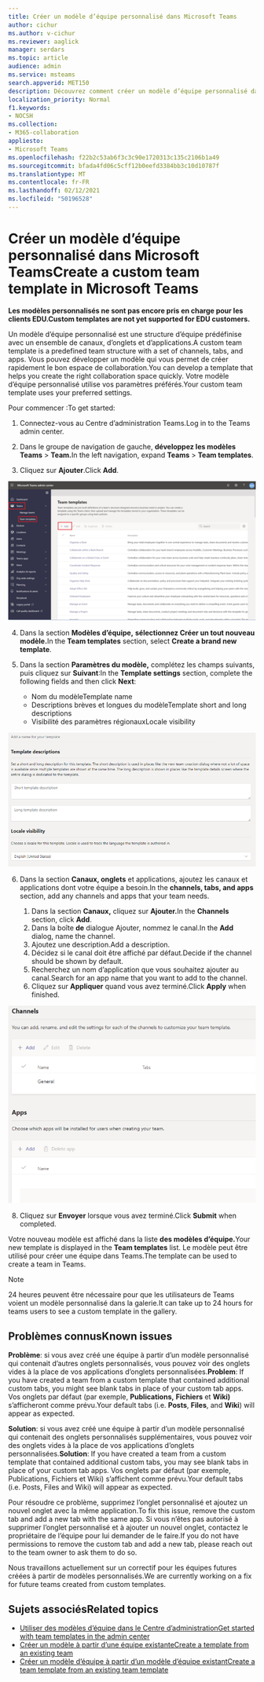 ```yaml
---
title: Créer un modèle d’équipe personnalisé dans Microsoft Teams
author: cichur
ms.author: v-cichur
ms.reviewer: aaglick
manager: serdars
ms.topic: article
audience: admin
ms.service: msteams
search.appverid: MET150
description: Découvrez comment créer un modèle d’équipe personnalisé dans Microsoft Teams.
localization_priority: Normal
f1.keywords:
- NOCSH
ms.collection:
- M365-collaboration
appliesto:
- Microsoft Teams
ms.openlocfilehash: f22b2c53ab6f3c3c90e1720313c135c2106b1a49
ms.sourcegitcommit: bfada4fd06c5cff12b0eefd3384bb3c10d10787f
ms.translationtype: MT
ms.contentlocale: fr-FR
ms.lasthandoff: 02/12/2021
ms.locfileid: "50196528"
---
```

# <a name="create-a-custom-team-template-in-microsoft-teams"></a><span data-ttu-id="d0975-103">Créer un modèle d’équipe personnalisé dans Microsoft Teams</span><span class="sxs-lookup"><span data-stu-id="d0975-103">Create a custom team template in Microsoft Teams</span></span>

<span data-ttu-id="d0975-104">**Les modèles personnalisés ne sont pas encore pris en charge pour les clients EDU.**</span><span class="sxs-lookup"><span data-stu-id="d0975-104">**Custom templates are not yet supported for EDU customers.**</span></span>

<span data-ttu-id="d0975-105">Un modèle d’équipe personnalisé est une structure d’équipe prédéfinise avec un ensemble de canaux, d’onglets et d’applications.</span><span class="sxs-lookup"><span data-stu-id="d0975-105">A custom team template is a predefined team structure with a set of channels, tabs, and apps.</span></span> <span data-ttu-id="d0975-106">Vous pouvez développer un modèle qui vous permet de créer rapidement le bon espace de collaboration.</span><span class="sxs-lookup"><span data-stu-id="d0975-106">You can develop a template that helps you create the right collaboration space quickly.</span></span> <span data-ttu-id="d0975-107">Votre modèle d’équipe personnalisé utilise vos paramètres préférés.</span><span class="sxs-lookup"><span data-stu-id="d0975-107">Your custom team template uses your preferred settings.</span></span>  

<span data-ttu-id="d0975-108">Pour commencer :</span><span class="sxs-lookup"><span data-stu-id="d0975-108">To get started:</span></span>

1. <span data-ttu-id="d0975-109">Connectez-vous au Centre d’administration Teams.</span><span class="sxs-lookup"><span data-stu-id="d0975-109">Log in to the Teams admin center.</span></span>

2. <span data-ttu-id="d0975-110">Dans le groupe de navigation de gauche, **développez les modèles Teams**  >  **Team.**</span><span class="sxs-lookup"><span data-stu-id="d0975-110">In the left navigation, expand **Teams** > **Team templates**.</span></span>

3. <span data-ttu-id="d0975-111">Cliquez sur **Ajouter**.</span><span class="sxs-lookup"><span data-stu-id="d0975-111">Click **Add**.</span></span>

![Image de la boîte de dialogue Modèles d’équipe avec L’ajout mis en évidence.](media/team-templates-new.png)

4. <span data-ttu-id="d0975-113">Dans la section **Modèles d’équipe,** **sélectionnez Créer un tout nouveau modèle.**</span><span class="sxs-lookup"><span data-stu-id="d0975-113">In the **Team templates** section, select **Create a brand new template**.</span></span>

5. <span data-ttu-id="d0975-114">Dans la section **Paramètres du modèle,** complétez les champs suivants, puis cliquez sur **Suivant**:</span><span class="sxs-lookup"><span data-stu-id="d0975-114">In the **Template settings** section, complete the following fields and then click **Next**:</span></span>
    - <span data-ttu-id="d0975-115">Nom du modèle</span><span class="sxs-lookup"><span data-stu-id="d0975-115">Template name</span></span>
    - <span data-ttu-id="d0975-116">Descriptions brèves et longues du modèle</span><span class="sxs-lookup"><span data-stu-id="d0975-116">Template short and long descriptions</span></span>
    - <span data-ttu-id="d0975-117">Visibilité des paramètres régionaux</span><span class="sxs-lookup"><span data-stu-id="d0975-117">Locale visibility</span></span>  

![Image de la boîte de dialogue de noms des paramètres des modèles d’équipe.](media/template-add-a-name.png)

6. <span data-ttu-id="d0975-119">Dans la section **Canaux, onglets** et applications, ajoutez les canaux et applications dont votre équipe a besoin.</span><span class="sxs-lookup"><span data-stu-id="d0975-119">In the **channels, tabs, and apps** section, add any channels and apps that your team needs.</span></span>

    1. <span data-ttu-id="d0975-120">Dans la section **Canaux,** cliquez sur **Ajouter.**</span><span class="sxs-lookup"><span data-stu-id="d0975-120">In the **Channels** section, click **Add**.</span></span>
    2. <span data-ttu-id="d0975-121">Dans la boîte **de** dialogue Ajouter, nommez le canal.</span><span class="sxs-lookup"><span data-stu-id="d0975-121">In the **Add** dialog, name the channel.</span></span>
    3. <span data-ttu-id="d0975-122">Ajoutez une description.</span><span class="sxs-lookup"><span data-stu-id="d0975-122">Add a description.</span></span>
    4. <span data-ttu-id="d0975-123">Décidez si le canal doit être affiché par défaut.</span><span class="sxs-lookup"><span data-stu-id="d0975-123">Decide if the channel should be shown by default.</span></span>
    5. <span data-ttu-id="d0975-124">Recherchez un nom d’application que vous souhaitez ajouter au canal.</span><span class="sxs-lookup"><span data-stu-id="d0975-124">Search for an app name that you want to add to the channel.</span></span>
    6. <span data-ttu-id="d0975-125">Cliquez sur **Appliquer** quand vous avez terminé.</span><span class="sxs-lookup"><span data-stu-id="d0975-125">Click **Apply** when finished.</span></span>

![Image de l’écran des modèles d’équipe de canaux, d’onglets et d’applications.](media/template-channels-tabs-apps.png)

8. <span data-ttu-id="d0975-127">Cliquez sur **Envoyer** lorsque vous avez terminé.</span><span class="sxs-lookup"><span data-stu-id="d0975-127">Click **Submit** when completed.</span></span>

<span data-ttu-id="d0975-128">Votre nouveau modèle est affiché dans la liste **des modèles d’équipe.**</span><span class="sxs-lookup"><span data-stu-id="d0975-128">Your new template is displayed in the **Team templates** list.</span></span> <span data-ttu-id="d0975-129">Le modèle peut être utilisé pour créer une équipe dans Teams.</span><span class="sxs-lookup"><span data-stu-id="d0975-129">The template can be used to create a team in Teams.</span></span>

> [!Note]
> <span data-ttu-id="d0975-130">24 heures peuvent être nécessaire pour que les utilisateurs de Teams voient un modèle personnalisé dans la galerie.</span><span class="sxs-lookup"><span data-stu-id="d0975-130">It can take up to 24 hours for teams users to see a custom template in the gallery.</span></span>

## <a name="known-issues"></a><span data-ttu-id="d0975-131">Problèmes connus</span><span class="sxs-lookup"><span data-stu-id="d0975-131">Known issues</span></span> 

<span data-ttu-id="d0975-132">**Problème**: si vous avez créé une équipe à partir d’un modèle personnalisé qui contenait d’autres onglets personnalisés, vous pouvez voir des onglets vides à la place de vos applications d’onglets personnalisées.</span><span class="sxs-lookup"><span data-stu-id="d0975-132">**Problem**: If you have created a team from a custom template that contained additional custom tabs, you might see blank tabs in place of your custom tab apps.</span></span> <span data-ttu-id="d0975-133">Vos onglets par défaut (par exemple, **Publications,** **Fichiers** et **Wiki)** s’afficheront comme prévu.</span><span class="sxs-lookup"><span data-stu-id="d0975-133">Your default tabs (i.e. **Posts**, **Files**, and **Wiki**) will appear as expected.</span></span>

<span data-ttu-id="d0975-134">**Solution**: si vous avez créé une équipe à partir d’un modèle personnalisé qui contenait des onglets personnalisés supplémentaires, vous pouvez voir des onglets vides à la place de vos applications d’onglets personnalisées.</span><span class="sxs-lookup"><span data-stu-id="d0975-134">**Solution**: If you have created a team from a custom template that contained additional custom tabs, you may see blank tabs in place of your custom tab apps.</span></span> <span data-ttu-id="d0975-135">Vos onglets par défaut (par exemple, Publications, Fichiers et Wiki) s’affichent comme prévu.</span><span class="sxs-lookup"><span data-stu-id="d0975-135">Your default tabs (i.e. Posts, Files and Wiki) will appear as expected.</span></span>

<span data-ttu-id="d0975-136">Pour résoudre ce problème, supprimez l’onglet personnalisé et ajoutez un nouvel onglet avec la même application.</span><span class="sxs-lookup"><span data-stu-id="d0975-136">To fix this issue, remove the custom tab and add a new tab with the same app.</span></span> <span data-ttu-id="d0975-137">Si vous n’êtes pas autorisé à supprimer l’onglet personnalisé et à ajouter un nouvel onglet, contactez le propriétaire de l’équipe pour lui demander de le faire.</span><span class="sxs-lookup"><span data-stu-id="d0975-137">If you do not have permissions to remove the custom tab and add a new tab, please reach out to the team owner to ask them to do so.</span></span>

<span data-ttu-id="d0975-138">Nous travaillons actuellement sur un correctif pour les équipes futures créées à partir de modèles personnalisés.</span><span class="sxs-lookup"><span data-stu-id="d0975-138">We are currently working on a fix for future teams created from custom templates.</span></span>

## <a name="related-topics"></a><span data-ttu-id="d0975-139">Sujets associés</span><span class="sxs-lookup"><span data-stu-id="d0975-139">Related topics</span></span>

- [<span data-ttu-id="d0975-140">Utiliser des modèles d’équipe dans le Centre d’administration</span><span class="sxs-lookup"><span data-stu-id="d0975-140">Get started with team templates in the admin center</span></span>](get-started-with-teams-templates-in-the-admin-console.md)
- [<span data-ttu-id="d0975-141">Créer un modèle à partir d’une équipe existante</span><span class="sxs-lookup"><span data-stu-id="d0975-141">Create a template from an existing team</span></span>](create-template-from-existing-team.md)
- [<span data-ttu-id="d0975-142">Créer un modèle d’équipe à partir d’un modèle d’équipe existant</span><span class="sxs-lookup"><span data-stu-id="d0975-142">Create a team template from an existing team template</span></span>](create-template-from-existing-template.md)
